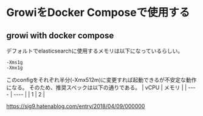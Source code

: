 # GrowiをDocker Composeで使用する

## growi with docker compose

デフォルトでelasticsearchに使用するメモリは以下になっているらしい。

```
-Xms1g
-Xmx1g
```

このconfigをそれぞれ半分(-Xmx512m)に変更すれば起動できるが不安定な動作になる。
そのため、推奨スペックは以下の通りである。
| vCPU | メモリ |
| ---- | ---- |
|     1 |     2 |

<https://sig9.hatenablog.com/entry/2018/04/09/000000>

